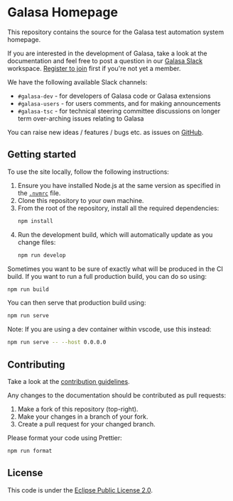 # Galasa Homepage

This repository contains the source for the Galasa test automation system homepage.

If you are interested in the development of Galasa, take a look at the documentation and feel free to post a question in our <a href="https://galasa.slack.com" target="_blank"> Galasa Slack</a> workspace. <a href="https://join.slack.com/t/galasa/shared_invite/zt-ele2ic8x-VepEO1o13t4Jtb3ZuM4RUA" target="_blank"> Register to join</a> first if you're not yet a member. 

We have the following available Slack channels:

- `#galasa-dev` - for developers of Galasa code or Galasa extensions 
- `#galasa-users` - for users comments, and for making announcements 
- `#galasa-tsc` - for technical steering committee discussions on longer term over-arching issues relating to Galasa 

You can raise new ideas / features / bugs etc. as issues on [GitHub](https://github.com/galasa-dev/projectmanagement). 

## Getting started

To use the site locally, follow the following instructions:

1. Ensure you have installed Node.js at the same version as specified in the [`.nvmrc`](./.nvmrc) file.
1. Clone this repository to your own machine.
1. From the root of the repository, install all the required dependencies:
    ```sh
    npm install
    ```
1. Run the development build, which will automatically update as you change files:
    ```sh
    npm run develop
    ```

Sometimes you want to be sure of exactly what will be produced in the CI build. If you want to run a full production build, you can do so using:
```sh
npm run build
```

You can then serve that production build using:
```sh
npm run serve
```

Note: If you are using a dev container within vscode, use this instead:
```sh
npm run serve -- --host 0.0.0.0
```

## Contributing

Take a look at the [contribution guidelines](https://github.com/galasa-dev/projectmanagement/blob/main/contributing.md).

Any changes to the documentation should be contributed as pull requests:

1. Make a fork of this repository (top-right).
1. Make your changes in a branch of your fork.
1. Create a pull request for your changed branch.

Please format your code using Prettier:
```sh
npm run format
```

## License

This code is under the [Eclipse Public License 2.0](./LICENSE).
